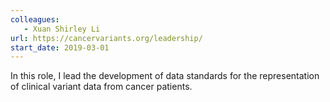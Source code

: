 ```yaml
---
colleagues:
   - Xuan Shirley Li 
url: https://cancervariants.org/leadership/
start_date: 2019-03-01
---
```


In this role, I lead the development of data standards for the representation of clinical variant data from cancer patients.